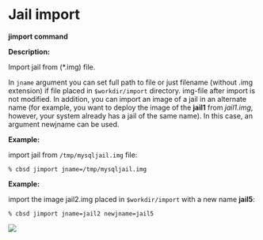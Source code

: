 # Jail import

**jimport command**

**Description:**

Import jail from (*.img) file.

In `jname` argument you can set full path to file or just filename (without .img extension) if file placed in `$workdir/import` directory. img-file after import is not modified. In addition, you can import an image of a jail in an alternate name (for example, you want to deploy the image of the **jail1** from _jail1.img_, however, your system already has a jail of the same name). In this case, an argument newjname can be used.

**Example:**

import jail from `/tmp/mysqljail.img` file:

```
% cbsd jimport jname=/tmp/mysqljail.img
```

**Example:**

import the image jail2.img placed in `$workdir/import` with a new name **jail5**:

```
% cbsd jimport jname=jail2 newjname=jail5
```
![](/img/jimport1.png)
